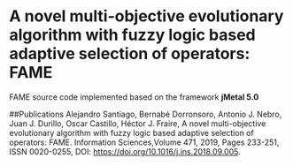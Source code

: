 # A novel multi-objective evolutionary algorithm with fuzzy logic based adaptive selection of operators: FAME

FAME source code implemented based on the framework **jMetal 5.0**

##Publications
Alejandro Santiago, Bernabé Dorronsoro, Antonio J. Nebro, Juan J. Durillo, Oscar Castillo, Héctor J. Fraire,
A novel multi-objective evolutionary algorithm with fuzzy logic based adaptive selection of operators: FAME.
Information Sciences,Volume 471, 2019, Pages 233-251, ISSN 0020-0255, DOI:
https://doi.org/10.1016/j.ins.2018.09.005.


